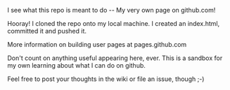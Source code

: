 I see what this repo is meant to do -- My very own page on github.com!

Hooray! I cloned the repo onto my local machine. I created an index.html, committed it and pushed it.

More information on building user pages at pages.github.com

Don't count on anything useful appearing here, ever. This is a sandbox for
my own learning about what I can do on github.

Feel free to post your thoughts in the wiki or file an issue, though ;-)
